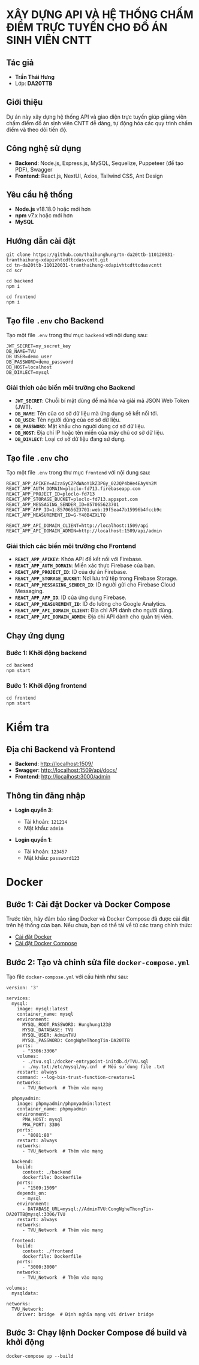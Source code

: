 # XÂY DỰNG API VÀ HỆ THỐNG CHẤM ĐIỂM TRỰC TUYẾN CHO ĐỒ ÁN SINH VIÊN CNTT

## Tác giả
- **Trần Thái Hưng**
- Lớp: **DA20TTB**

## Giới thiệu
Dự án này xây dựng hệ thống API và giao diện trực tuyến giúp giảng viên chấm điểm đồ án sinh viên CNTT dễ dàng, tự động hóa các quy trình chấm điểm và theo dõi tiến độ.

## Công nghệ sử dụng
- **Backend**: Node.js, Express.js, MySQL, Sequelize, Puppeteer (để tạo PDF), Swagger
- **Frontend**: React.js, NextUI, Axios, Tailwind CSS, Ant Design

## Yêu cầu hệ thống
- **Node.js** v18.18.0 hoặc mới hơn
- **npm** v7.x hoặc mới hơn
- **MySQL**

## Hướng dẫn cài đặt
```env
git clone https://github.com/thaihunghung/tn-da20ttb-110120031-tranthaihung-xdapivhtcdttcdasvcntt.git
cd tn-da20ttb-110120031-tranthaihung-xdapivhtcdttcdasvcntt
cd scr
```
```env
cd backend
npm i
```
```env
cd frontend
npm i
```
## Tạo file `.env` cho Backend
Tạo một file `.env` trong thư mục `backend` với nội dung sau:

```env
JWT_SECRET=my_secret_key
DB_NAME=TVU
DB_USER=demo_user
DB_PASSWORD=demo_password
DB_HOST=localhost
DB_DIALECT=mysql
```
### Giải thích các biến môi trường cho Backend

- **`JWT_SECRET`**: Chuỗi bí mật dùng để mã hóa và giải mã JSON Web Token (JWT). 
- **`DB_NAME`**: Tên của cơ sở dữ liệu mà ứng dụng sẽ kết nối tới. 
- **`DB_USER`**: Tên người dùng của cơ sở dữ liệu. 
- **`DB_PASSWORD`**: Mật khẩu cho người dùng cơ sở dữ liệu. 
- **`DB_HOST`**:  Địa chỉ IP hoặc tên miền của máy chủ cơ sở dữ liệu. 
- **`DB_DIALECT`**: Loại cơ sở dữ liệu đang sử dụng. 

## Tạo file `.env` cho 
Tạo một file `.env` trong thư mục `frontend` với nội dung sau:

```env
REACT_APP_APIKEY=AIzaSyCZPdWAoY1kZ3PGy_02JQP4bHe4EAyVn2M
REACT_APP_AUTH_DOMAIN=ploclo-fd713.firebaseapp.com
REACT_APP_PROJECT_ID=ploclo-fd713
REACT_APP_STORAGE_BUCKET=ploclo-fd713.appspot.com
REACT_APP_MESSAGING_SENDER_ID=857065623701
REACT_APP_APP_ID=1:857065623701:web:19f5ea47b15996b4fccb9c
REACT_APP_MEASUREMENT_ID=G-Y40B4ZXLTQ

REACT_APP_API_DOMAIN_CLIENT=http://localhost:1509/api
REACT_APP_API_DOMAIN_ADMIN=http://localhost:1509/api/admin
```
### Giải thích các biến môi trường cho Frontend

- **`REACT_APP_APIKEY`**: Khóa API để kết nối với Firebase.
- **`REACT_APP_AUTH_DOMAIN`**: Miền xác thực Firebase của bạn.
- **`REACT_APP_PROJECT_ID`**: ID của dự án Firebase.
- **`REACT_APP_STORAGE_BUCKET`**: Nơi lưu trữ tệp trong Firebase Storage.
- **`REACT_APP_MESSAGING_SENDER_ID`**: ID người gửi cho Firebase Cloud Messaging.
- **`REACT_APP_APP_ID`**: ID của ứng dụng Firebase.
- **`REACT_APP_MEASUREMENT_ID`**: ID đo lường cho Google Analytics.
- **`REACT_APP_API_DOMAIN_CLIENT`**: Địa chỉ API dành cho người dùng.
- **`REACT_APP_API_DOMAIN_ADMIN`**: Địa chỉ API dành cho quản trị viên.

## Chạy ứng dụng

### Bước 1: Khởi động backend
```env
cd backend
npm start
```
### Bước 1: Khởi động frontend
```env
cd frontend
npm start
```
# Kiểm tra 
## Địa chỉ Backend và Frontend

- **Backend**: [http://localhost:1509/](http://localhost:1509/)
- **Swagger**: [http://localhost:1509/api/docs/](http://localhost:1509/api/docs/)
- **Frontend**: [http://localhost:3000/admin](http://localhost:3000/admin)

## Thông tin đăng nhập

- **Login quyền 3**: 
  - Tài khoản: `121214` 
  - Mật khẩu: `admin`
  
- **Login quyền 1**: 
  - Tài khoản: `123457` 
  - Mật khẩu: `password123`
#
# Docker
## Bước 1: Cài đặt Docker và Docker Compose

Trước tiên, hãy đảm bảo rằng Docker và Docker Compose đã được cài đặt trên hệ thống của bạn. Nếu chưa, bạn có thể tải về từ các trang chính thức:

- [Cài đặt Docker](https://www.docker.com/get-started)
- [Cài đặt Docker Compose](https://docs.docker.com/compose/install/)

## Bước 2: Tạo và chỉnh sửa file `docker-compose.yml`

Tạo file `docker-compose.yml` với cấu hình như sau:
```env
version: '3'

services:
  mysql:
    image: mysql:latest
    container_name: mysql
    environment:
      MYSQL_ROOT_PASSWORD: Hunghung123@
      MYSQL_DATABASE: TVU
      MYSQL_USER: AdminTVU
      MYSQL_PASSWORD: CongNgheThongTin-DA20TTB
    ports:
      - "3306:3306"
    volumes:
      - ./tvu.sql:/docker-entrypoint-initdb.d/TVU.sql
      - ./my.txt:/etc/mysql/my.cnf  # Nếu sử dụng file .txt
    restart: always
    command: --log-bin-trust-function-creators=1
    networks:
      - TVU_Network  # Thêm vào mạng

  phpmyadmin:
    image: phpmyadmin/phpmyadmin:latest
    container_name: phpmyadmin
    environment:
      PMA_HOST: mysql
      PMA_PORT: 3306
    ports:
      - "8081:80"
    restart: always
    networks:
      - TVU_Network  # Thêm vào mạng

  backend:
    build:
      context: ./backend
      dockerfile: Dockerfile
    ports:
      - "1509:1509"
    depends_on:
      - mysql
    environment:
      - DATABASE_URL=mysql://AdminTVU:CongNgheThongTin-DA20TTB@mysql:3306/TVU
    restart: always
    networks:
      - TVU_Network  # Thêm vào mạng
    
  frontend:
    build:
      context: ./frontend
      dockerfile: Dockerfile
    ports:
      - "3000:3000"
    networks:
      - TVU_Network  # Thêm vào mạng

volumes:
  mysqldata:

networks:
  TVU_Network:
    driver: bridge  # Định nghĩa mạng với driver bridge
```
## Bước 3: Chạy lệnh Docker Compose để build và khởi động
```env
docker-compose up --build
```
